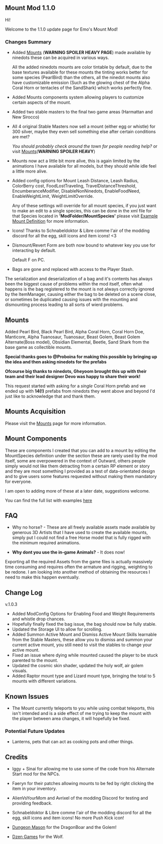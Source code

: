 ## Mount Mod 1.1.0
Hi! 

Welcome to the 1.1.0 update page for Emo's Mount Mod!

### Changes Summary 

- Added [Mounts](https://github.com/Grim-/Outward.Mount/blob/main/docs/Mounts.md) (**WARNING SPOILER HEAVY PAGE**) made available by ninedots these can be acquired in various ways.

    All the added ninedots mounts are color tintable by default, due to the base textures available for these mounts the tinting works better for some species (PearlBird) than the others, all the ninedot mounts also have customizable emission (Such as the glowing chest of the Alpha Coral Horn or tentacles of the SandShark) which works perfectly fine.

- Added Mounts components system allowing players to customize certain aspects of the mount.

- Added two stable masters to the final two game areas (Harmattan and New Sirocco)

- All 4 original Stable Masters now sell a mount (either egg or whistle) for 300 silver, maybe they even sell something else after certain conditions are met? 

    *You should probably check around the town for people needing help?* or visit [Mounts](https://github.com/Grim-/Outward.Mount/blob/main/docs/Mounts.md)(**WARNING SPOILER HEAVY**)


- Mounts now act a little bit more alive, this is again limited by the animations I have available for all models, but they should while idle feel a little more alive.

- Added config options for Mount Leash Distance, Leash Radius, ColorBerry cost, FoodLostTraveling, TravelDistanceThreshold, EncumberanceModifier, DisableNonNinedots, EnableFoodNeed, EnableWeightLimit, WeightLimitOverride.
    
    Any of these settings will override for all mount species, if you just want to make an edit to a single species, this can be done in the xml file for that Species located in **'ModFolder/MountSpecies'** please visit [Example Mount Definition](https://github.com/Grim-/Outward.Mount/edit/main/docs/ExampleMountDefinition.md) for more information.

- Icons!
    Thanks to Schnabeldoktor &  Libre comme l'air of the modding discord for all the egg, skill icons and item icons! <3

- Dismount/Revert Form are both now bound to whatever key you use for interacting by default. 

    Default F on PC.

- Bags are gone and replaced with access to the Player Stash.

The serialization and deserialization of a bag and it's contents has always been the biggest cause of problems within the mod itself, often what happens is the bag registered to the mount is not always correctly ignored by the ItemManager, causing either the bag to be deleted on a scene close, or sometimes be duplicated causing issues with the mounting and dismounting process leading to all sorts of wierd problems.

## Mounts

Added Pearl Bird, Black Pearl Bird, Alpha Coral Horn, Coral Horn Doe, Manticore, Alpha Tuanosaur, Tuanosaur, Beast Golem, Beast Golem Alternate(Boss model), Obsidian Elemental, Beetle, Sand Shark from the base game as collectible mounts. 

**Special thanks goes to @Proboina for making this possible by bringing up the idea and then asking ninedots for the prefabs** 

**Ofcourse big thanks to ninedots, Gheyoom brought this up with their team and their lead designer Devo was happy to share their work!**

This request started with asking for a *single* Coral Horn prefab and we ended up with **14(!)** prefabs from ninedots they went above and beyond I'd just like to acknowledge that and thank them.


## Mounts Acquisition
Please visit the [Mounts](https://github.com/Grim-/Outward.Mount/blob/main/Mounts.md) page for more information.



## Mount Components
These are components I created that you can add to a mount by editing the MountSpecies definition under the <MountComponents> </MountComponents> section these are rarely used by the mod itself, some are overpowered in the context of Outward, others people simply would not like them detracting from a certain RP element or story and they are most something I provided as a test of data-orientated design and to give users some features requested without making them mandatory for everyone.

I am open to adding more of these at a later date, suggestions welcome.


You can find the full list with examples [here](https://github.com/Grim-/Outward.Mount/blob/main/docs/MountComponents.md)

## FAQ 

- Why no horse? - These are all freely available assets made available by generous 3D Artists that I have used to create the available mounts, simply put I could not find a free Horse model that is fully rigged with the minimum required animations.

- __Why dont you use the in-game Animals?__ - It does now!

Exporting all the required Assets from the game files is actually massively time consuming and requires often the armature and rigging, weighting to be redone. I am looking into another method of obtaining the resources I need to make this happen eventually.

## Change Log

v.1.0.3 
- Added ModConfig Options for Enabling Food and Weight Requirements and whistle drop chances.
- Hopefully finally fixed the bag issue, the bag should now be fully stable. 
- Updated the Storage UI to allow for scrolling.
- Added Summon Active Mount and Dismiss Active Mount Skills learnable from the Stable Masters, these allow you to dismiss and summon your current active mount, you still need to visit the stables to change your active mount.
- Fixed an issue where dying while mounted caused the player to be stuck parented to the mount.
- Updated the cosmic skin shader, updated the holy wolf, air golem visuals.
- Added Raptor mount type and Lizard mount type, bringing the total to 5 mounts with different variations.

## Known Issues
- The Mount currently teleports to you while using combat teleports, this isn't intended and is a side effect of me trying to keep the mount with the player between area changes, it will hopefully be fixed.

### Potential Future Updates
 - Lanterns, pets that can act as cooking pots and other things. 

## Credits

- Iggy + Sinai for allowing me to use some of the code from his Alternate Start mod for the NPCs.

- Faeryn for their patches allowing mounts to be fed by right clicking the item in your inventory.

- AlienVsYourMom and Avrixel of the modding Discord for testing and providing feedback.

- Schnabeldoktor &  Libre comme l'air of the modding discord for all the egg, skill icons and item icons! No more Push Kick icon!

- [Dungeon Mason](https://assetstore.unity.com/packages/3d/characters/creatures/dragon-the-soul-eater-and-dragon-boar-77121#description) for the DragonBoar and the Golem!

- [Dzen Games](https://assetstore.unity.com/packages/3d/characters/animals/wolf-animated-45505#description) for the Wolf.
